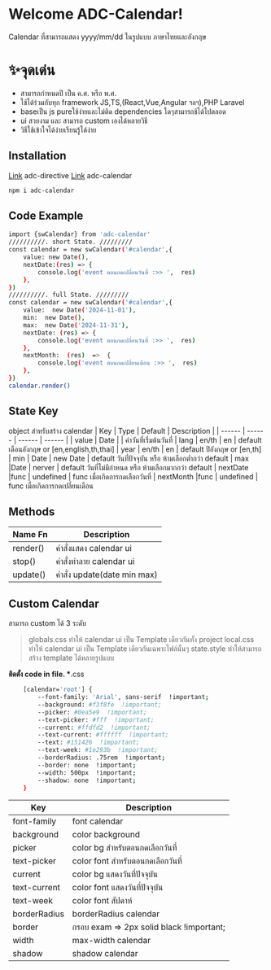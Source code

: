 # Welcome ADC-Calendar!

Calendar ที่สามารถแสดง yyyy/mm/dd ในรูปแบบ ภาษาไทยและอังกฤษ

# ✨จุดเด่น

-   สามารถกำหนดปี เป็น ค.ศ. หรือ พ.ศ.
-   ใช้ได้ร่วมกับทุก framework JS,TS,(React,Vue,Angular ฯลฯ),PHP Laravel
-   baseเป็น js pureใช้ง่ายและไม่ติด dependencies ใดๆสามารถช้ได้ไปตลอด
-   ui สวยงาม และ สามารถ custom เองได้หลายวิธี
-   วิธีใช้เข้าใจได้ง่ายเรียนรู้ได้ง่าย

## Installation

[Link](https://www.npmjs.com/package/adc-directive) adc-directive
[Link](https://www.npmjs.com/package/adc-calendar) adc-calendar

```sh
npm i adc-calendar
```

## Code Example

```sh
import {swCalendar} from 'adc-calendar'
//////////. short State. /////////
const calendar = new swCalendar('#calendar',{
	value: new Date(),
	nextDate:(res) => {
		console.log('event ตอนกดเปลี่ยนวันที่ :>> ',  res)
	},
})
//////////. full State. /////////
const calendar = new swCalendar('#calendar',{
	value:  new Date('2024-11-01'),
	min:  new Date(),
	max:  new Date('2024-11-31'),
	nextDate: (res) => {
		console.log('event ตอนกดเปลี่ยนวันที่ :>> ',  res)
	},
	nextMonth:  (res)  =>  {
		console.log('event ตอนกดเปลี่ยนเดือน :>> ',  res)
	},
})
calendar.render()
```

## State Key

object สำหรับสร้าง calendar
| Key | Type | Default | Description |
| ------ | ------ | ------ | ------ |
| value | Date | | ค่าวันที่เริ่มต้นวันที่
| lang | en/th | en | default เดือนอังกฤษ or [en,english,th,thai]
| year | en/th | en | default ปีอังกฤษ or [en,th]
| min | Date | new Date | default วันที่ปัจจุบัน หรือ ห้ามเลือกต่ำกว่า default
| max |Date | nerver | default วันที่ไม่มีกำหนด หรือ ห้ามเลือกมากกว่า default
| nextDate |func | undefined | func เมื่อเกิดการกดเลือกวันที่
| nextMonth |func | undefined | func เมื่อเกิดการกดเปลี่ยนเดือน

## Methods

| Name Fn  | Description                 |
| -------- | --------------------------- |
| render() | คำสั่งแสดง calendar ui      |
| stop()   | คำสั่งทำลาย calendar ui     |
| update() | คำสั่ง update(date min max) |

## Custom Calendar

สามารถ custom ได้ 3 ระดับ

> globals.css ทำให้ calendar ui เป็น Template เดียวกันทั้ง project
> local.css ทำให้ calendar ui เป็น Template เดียวกันเฉพาะไฟล์นั้นๆ
> state.style ทำให้สามารถสร้าง template ได้หลายรูปแบบ

**ติดตั้ง code in file. \***.css

```sh
	[calendar='root'] {
		--font-family: 'Arial', sans-serif  !important;
		--background: #f3f8fe  !important;
		--picker: #0ea5e9  !important;
		--text-picker: #fff  !important;
		--current: #ffdfd2  !important;
		--text-current: #ffffff  !important;
		--text: #151426  !important;
		--text-week: #1e293b  !important;
		--borderRadius: .75rem  !important;
		--border: none  !important;
		--width: 500px  !important;
		--shadow: none  !important;
	}
```

| Key          | Description                              |
| ------------ | ---------------------------------------- |
| font-family  | font calendar                            |
| background   | color background                         |
| picker       | color bg สำหรับตอนกดเลือกวันที่          |
| text-picker  | color font สำหรับตอนกดเลือกวันที่        |
| current      | color bg แสดงวันที่ปัจจุบัน              |
| text-current | color font แสดงวันที่ปัจจุบัน            |
| text-week    | color font สัปดาห์                       |
| borderRadius | borderRadius calendar                    |
| border       | กรอบ exam => 2px solid black !important; |
| width        | max-width calendar                       |
| shadow       | shadow calendar                          |
